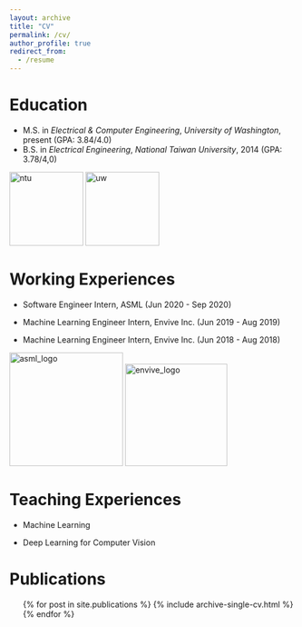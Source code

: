 ```yaml
---
layout: archive
title: "CV"
permalink: /cv/
author_profile: true
redirect_from:
  - /resume
---
```


<!-- {% include base_path %} -->

Education
======
* M.S. in *Electrical & Computer Engineering*, *University of Washington*, present (GPA:  3.84/4.0)
* B.S. in *Electrical Engineering*, *National Taiwan University*, 2014 (GPA: 3.78/4,0)


<img src="https://yangchris11.github.io/images/cv/ntu.png" alt="ntu" width ="130" height="130"/>
<img src="https://yangchris11.github.io/images/cv/uw.png" alt="uw" width ="130" height="130"/>



Working Experiences
======
* Software Engineer Intern, ASML (Jun 2020 - Sep 2020)

* Machine Learning Engineer Intern, Envive Inc. (Jun 2019 - Aug 2019)

* Machine Learning Engineer Intern, Envive Inc. (Jun 2018 - Aug 2018)


<img src="https://yangchris11.github.io/images/cv/asml.png" alt="asml_logo" width="200"/>
<img src="https://yangchris11.github.io/images/cv/envive.png" alt="envive_logo" width="180"/>
  


Teaching Experiences
======
* Machine Learning 

* Deep Learning for Computer Vision


Publications
======
  <ul>{% for post in site.publications %}
    {% include archive-single-cv.html %}
  {% endfor %}</ul>
  